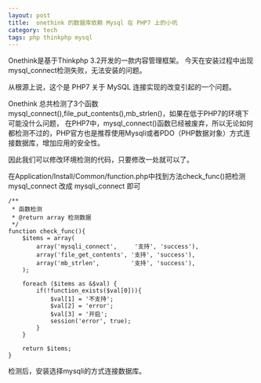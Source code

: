 ```yaml
---
layout: post
title:  onethink 的数据库依赖 Mysql 在 PHP7 上的小坑
category: tech
tags: php thinkphp mysql
---
```



Onethink是基于Thinkphp 3.2开发的一款内容管理框架。 今天在安装过程中出现mysql_connect检测失败，无法安装的问题。

从根源上说，这个是 PHP7 关于 MySQL 连接实现的改变引起的一个问题。

Onethink 总共检测了3个函数 mysql_connect(),file_put_contents(),mb_strlen()，如果在低于PHP7的环境下可能没什么问题，
在PHP7中，mysql_connect()函数已经被废弃，所以无论如何都检测不过的，PHP官方也是推荐使用Mysqli或者PDO（PHP数据对象）方式连接数据库，增加应用的安全性。

因此我们可以修改环境检测的代码，只要修改一处就可以了。

在Application/Install/Common/function.php中找到方法check_func()把检测 mysql_connect 改成 mysqli_connect 即可

    /**
     * 函数检测
     * @return array 检测数据
     */
    function check_func(){
        $items = array(
            array('mysqli_connect',     '支持', 'success'),
            array('file_get_contents', '支持', 'success'),
            array('mb_strlen',         '支持', 'success'),
        );

        foreach ($items as &$val) {
            if(!function_exists($val[0])){
                $val[1] = '不支持';
                $val[2] = 'error';
                $val[3] = '开启';
                session('error', true);
            }
        }

        return $items;
    }
    
检测后，安装选择mysqli的方式连接数据库。